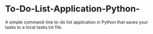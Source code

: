 # To-Do-List-Application-Python-
A simple command-line to-do list application in Python that saves your tasks to a local tasks.txt file.
